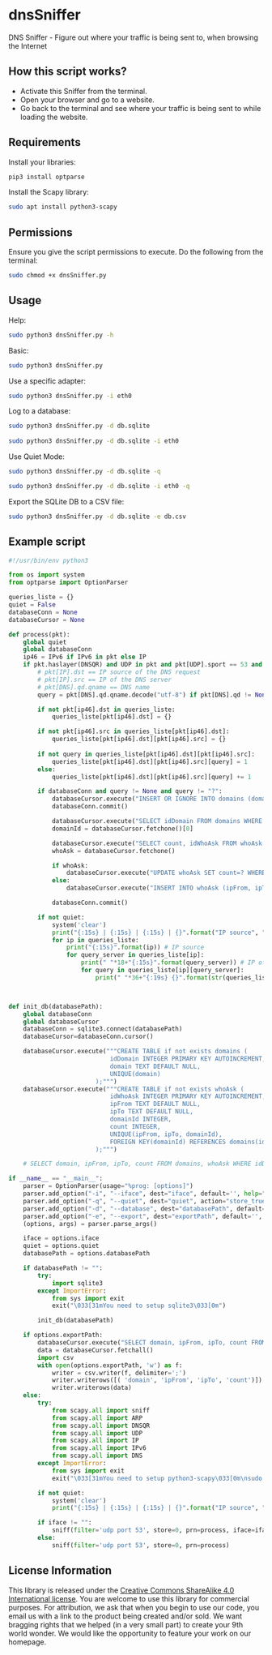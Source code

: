 # dnsSniffer
DNS Sniffer - Figure out where your traffic is being sent to, when browsing the Internet

## How this script works?
- Activate this Sniffer from the terminal.
- Open your browser and go to a website.
- Go back to the terminal and see where your traffic is being sent to while loading the website.

## Requirements

Install your libraries:
```python
pip3 install optparse
```

Install the Scapy library:
```bash
sudo apt install python3-scapy
```

## Permissions

Ensure you give the script permissions to execute. Do the following from the terminal:

```bash
sudo chmod +x dnsSniffer.py
```

## Usage

Help:
```bash
sudo python3 dnsSniffer.py -h
```

Basic:
```bash
sudo python3 dnsSniffer.py
```

Use a specific adapter:
```bash
sudo python3 dnsSniffer.py -i eth0
```

Log to a database:
```bash
sudo python3 dnsSniffer.py -d db.sqlite
	
sudo python3 dnsSniffer.py -d db.sqlite -i eth0
```

Use Quiet Mode:
```bash
sudo python3 dnsSniffer.py -d db.sqlite -q

sudo python3 dnsSniffer.py -d db.sqlite -i eth0 -q
```

Export the SQLite DB to a CSV file:
```bash
sudo python3 dnsSniffer.py -d db.sqlite -e db.csv
```

## Example script

```python
#!/usr/bin/env python3

from os import system
from optparse import OptionParser

queries_liste = {}
quiet = False
databaseConn = None
databaseCursor = None

def process(pkt):
	global quiet
	global databaseConn
	ip46 = IPv6 if IPv6 in pkt else IP
	if pkt.haslayer(DNSQR) and UDP in pkt and pkt[UDP].sport == 53 and ip46 in pkt:
		# pkt[IP].dst == IP source of the DNS request
		# pkt[IP].src == IP of the DNS server
		# pkt[DNS].qd.qname == DNS name
		query = pkt[DNS].qd.qname.decode("utf-8") if pkt[DNS].qd != None else "?"

		if not pkt[ip46].dst in queries_liste:
			queries_liste[pkt[ip46].dst] = {}

		if not pkt[ip46].src in queries_liste[pkt[ip46].dst]:
			queries_liste[pkt[ip46].dst][pkt[ip46].src] = {}
		
		if not query in queries_liste[pkt[ip46].dst][pkt[ip46].src]:
			queries_liste[pkt[ip46].dst][pkt[ip46].src][query] = 1
		else:
			queries_liste[pkt[ip46].dst][pkt[ip46].src][query] += 1

		if databaseConn and query != None and query != "?":
			databaseCursor.execute("INSERT OR IGNORE INTO domains (domain) VALUES (?);", (query,))
			databaseConn.commit()

			databaseCursor.execute("SELECT idDomain FROM domains WHERE domain=?;", (query,))
			domainId = databaseCursor.fetchone()[0]

			databaseCursor.execute("SELECT count, idWhoAsk FROM whoAsk WHERE ipFrom=? AND ipTo=? AND domainId=?;", (pkt[ip46].src, pkt[ip46].dst, domainId))
			whoAsk = databaseCursor.fetchone()

			if whoAsk:
				databaseCursor.execute("UPDATE whoAsk SET count=? WHERE idWhoAsk=?",(whoAsk[0]+1 if whoAsk[0] else 2, whoAsk[1]))
			else:
				databaseCursor.execute("INSERT INTO whoAsk (ipFrom, ipTo, domainId, count) VALUES (?,?,?,1);", (pkt[ip46].src, pkt[ip46].dst, domainId))

			databaseConn.commit()

		if not quiet:
			system('clear')
			print("{:15s} | {:15s} | {:15s} | {}".format("IP source", "DNS server", "Count DNS request", "Query"))
			for ip in queries_liste:
				print("{:15s}".format(ip)) # IP source
				for query_server in queries_liste[ip]:
					print(" "*18+"{:15s}".format(query_server)) # IP of DNS server
					for query in queries_liste[ip][query_server]:
						print(" "*36+"{:19s} {}".format(str(queries_liste[ip][query_server][query]),query)) # Count DNS request | DNS



def init_db(databasePath):
	global databaseConn
	global databaseCursor
	databaseConn = sqlite3.connect(databasePath)
	databaseCursor=databaseConn.cursor()

	databaseCursor.execute("""CREATE TABLE if not exists domains (
							idDomain INTEGER PRIMARY KEY AUTOINCREMENT,
							domain TEXT DEFAULT NULL,
							UNIQUE(domain)
						);""")
	databaseCursor.execute("""CREATE TABLE if not exists whoAsk (
							idWhoAsk INTEGER PRIMARY KEY AUTOINCREMENT,
							ipFrom TEXT DEFAULT NULL,
							ipTo TEXT DEFAULT NULL,
							domainId INTEGER,
							count INTEGER,
							UNIQUE(ipFrom, ipTo, domainId),
							FOREIGN KEY(domainId) REFERENCES domains(id)
						);""")

	# SELECT domain, ipFrom, ipTo, count FROM domains, whoAsk WHERE idDomain = domainId ORDER BY count DESC;

if __name__ == "__main__":
	parser = OptionParser(usage="%prog: [options]")
	parser.add_option("-i", "--iface", dest="iface", default='', help="Interface. Ex: enp0s7")
	parser.add_option("-q", "--quiet", dest="quiet", action="store_true", help="Quiet")
	parser.add_option("-d", "--database", dest="databasePath", default='', help="Path to sqlite database for loggin. Ex: db.sqlite")
	parser.add_option("-e", "--export", dest="exportPath", default='', help="Export sqlite database to CSV. Ex: db.csv")
	(options, args) = parser.parse_args()

	iface = options.iface
	quiet = options.quiet
	databasePath = options.databasePath

	if databasePath != "":
		try:
			import sqlite3
		except ImportError:
			from sys import exit
			exit("\033[31mYou need to setup sqlite3\033[0m")

		init_db(databasePath)

	if options.exportPath:
		databaseCursor.execute("SELECT domain, ipFrom, ipTo, count FROM domains, whoAsk WHERE idDomain = domainId ORDER BY count DESC;")
		data = databaseCursor.fetchall()
		import csv
		with open(options.exportPath, 'w') as f:
		    writer = csv.writer(f, delimiter=';')
		    writer.writerows([( 'domain', 'ipFrom', 'ipTo', 'count')])
		    writer.writerows(data)
	else:
		try:
			from scapy.all import sniff
			from scapy.all import ARP
			from scapy.all import DNSQR
			from scapy.all import UDP
			from scapy.all import IP
			from scapy.all import IPv6
			from scapy.all import DNS
		except ImportError:
			from sys import exit
			exit("\033[31mYou need to setup python3-scapy\033[0m\nsudo apt install python3-scapy")

		if not quiet:
			system('clear')
			print("{:15s} | {:15s} | {:15s} | {}".format("IP source", "DNS server", "Count DNS request", "Query"))

		if iface != "":
			sniff(filter='udp port 53', store=0, prn=process, iface=iface)
		else:
			sniff(filter='udp port 53', store=0, prn=process)

```

## License Information

This library is released under the [Creative Commons ShareAlike 4.0 International license](https://creativecommons.org/licenses/by-sa/4.0/). You are welcome to use this library for commercial purposes. For attribution, we ask that when you begin to use our code, you email us with a link to the product being created and/or sold. We want bragging rights that we helped (in a very small part) to create your 9th world wonder. We would like the opportunity to feature your work on our homepage.
